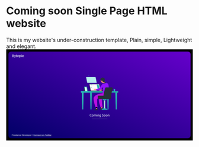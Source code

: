 # Coming soon Single Page HTML website
This is my website's under-construction template, Plain, simple, Lightweight and elegant.
<img alt="UI flow" src="https://github.com/Bytepie/Coming-Soon-HTML/blob/master/screenshot.png">
